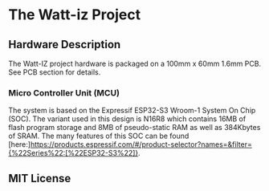 # The Watt-iz Project

## Hardware Description
The Watt-IZ project hardware is packaged on a 100mm x 60mm 1.6mm PCB. See PCB section for details.

### Micro Controller Unit (MCU) 
The system is based on the Expressif ESP32-S3 Wroom-1 System On Chip (SOC). The variant used in this
design is N16R8 which contains 16MB of flash program storage and 8MB of pseudo-static RAM as well as
384Kbytes of SRAM. 
The many features of this SOC can be found [here:]https://products.espressif.com/#/product-selector?names=&filter={%22Series%22:[%22ESP32-S3%22]}.




## MIT License
